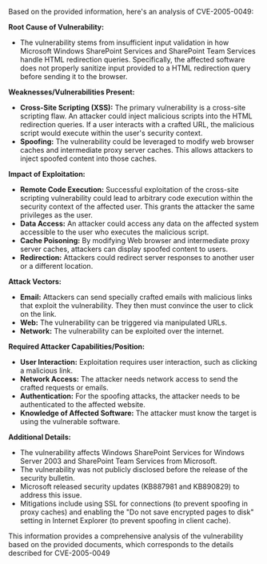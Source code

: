 Based on the provided information, here's an analysis of CVE-2005-0049:

**Root Cause of Vulnerability:**

*   The vulnerability stems from insufficient input validation in how Microsoft Windows SharePoint Services and SharePoint Team Services handle HTML redirection queries. Specifically, the affected software does not properly sanitize input provided to a HTML redirection query before sending it to the browser.

**Weaknesses/Vulnerabilities Present:**

*   **Cross-Site Scripting (XSS):** The primary vulnerability is a cross-site scripting flaw. An attacker could inject malicious scripts into the HTML redirection queries. If a user interacts with a crafted URL, the malicious script would execute within the user's security context.
*   **Spoofing:** The vulnerability could be leveraged to modify web browser caches and intermediate proxy server caches. This allows attackers to inject spoofed content into those caches.

**Impact of Exploitation:**

*   **Remote Code Execution:** Successful exploitation of the cross-site scripting vulnerability could lead to arbitrary code execution within the security context of the affected user. This grants the attacker the same privileges as the user.
*   **Data Access:**  An attacker could access any data on the affected system accessible to the user who executes the malicious script.
*   **Cache Poisoning:** By modifying Web browser and intermediate proxy server caches, attackers can display spoofed content to users.
*   **Redirection:** Attackers could redirect server responses to another user or a different location.

**Attack Vectors:**

*   **Email:** Attackers can send specially crafted emails with malicious links that exploit the vulnerability. They then must convince the user to click on the link.
*   **Web:** The vulnerability can be triggered via manipulated URLs.
*   **Network:** The vulnerability can be exploited over the internet.

**Required Attacker Capabilities/Position:**

*   **User Interaction:** Exploitation requires user interaction, such as clicking a malicious link.
*   **Network Access:** The attacker needs network access to send the crafted requests or emails.
*   **Authentication:** For the spoofing attacks, the attacker needs to be authenticated to the affected website.
*   **Knowledge of Affected Software:** The attacker must know the target is using the vulnerable software.

**Additional Details:**

*   The vulnerability affects Windows SharePoint Services for Windows Server 2003 and SharePoint Team Services from Microsoft.
*   The vulnerability was not publicly disclosed before the release of the security bulletin.
*   Microsoft released security updates (KB887981 and KB890829) to address this issue.
*   Mitigations include using SSL for connections (to prevent spoofing in proxy caches) and enabling the "Do not save encrypted pages to disk" setting in Internet Explorer (to prevent spoofing in client cache).

This information provides a comprehensive analysis of the vulnerability based on the provided documents, which corresponds to the details described for CVE-2005-0049